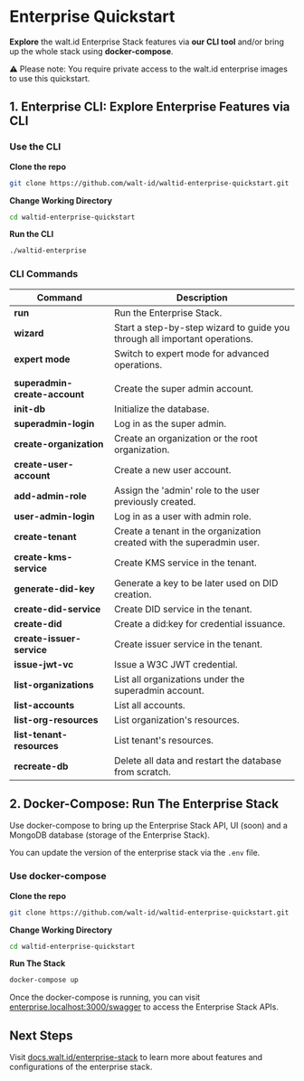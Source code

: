# Enterprise Quickstart

**Explore** the walt.id Enterprise Stack features via **our CLI tool** and/or bring up the whole stack using **docker-compose**.

⚠️ Please note: You require private access to the walt.id enterprise images to use this quickstart.

## 1. Enterprise CLI: Explore Enterprise Features via CLI 

### Use the CLI

**Clone the repo**

```bash
git clone https://github.com/walt-id/waltid-enterprise-quickstart.git
```

**Change Working Directory**
```bash
cd waltid-enterprise-quickstart
```

**Run the CLI**
```bash
./waltid-enterprise
```

### CLI Commands

| Command                        | Description                                                                 |
|--------------------------------|-----------------------------------------------------------------------------|
| **run**                        | Run the Enterprise Stack.                                                   |
| **wizard**                     | Start a step-by-step wizard to guide you through all important operations.  |
| **expert mode**                | Switch to expert mode for advanced operations.                              |
|                                |                                                                             |
| **superadmin-create-account**  | Create the super admin account.                                             |
| **init-db**                    | Initialize the database.                                                    |
| **superadmin-login**           | Log in as the super admin.                                                  |
| **create-organization**        | Create an organization or the root organization.                            |
| **create-user-account**        | Create a new user account.                                                  |
| **add-admin-role**             | Assign the 'admin' role to the user previously created.                     |
| **user-admin-login**           | Log in as a user with admin role.                                           |
| **create-tenant**              | Create a tenant in the organization created with the superadmin user.       |
| **create-kms-service**         | Create KMS service in the tenant.                                           |
| **generate-did-key**           | Generate a key to be later used on DID creation.                            |
| **create-did-service**         | Create DID service in the tenant.                                           |
| **create-did**                 | Create a did:key for credential issuance.                                   |
| **create-issuer-service**      | Create issuer service in the tenant.                                        |
| **issue-jwt-vc**               | Issue a W3C JWT credential.                                                 |
| **list-organizations**         | List all organizations under the superadmin account.                        |
| **list-accounts**              | List all accounts.                                                          |
| **list-org-resources**         | List organization's resources.                                              |
| **list-tenant-resources**      | List tenant's resources.                                                    |
| **recreate-db**                | Delete all data and restart the database from scratch.                      |



## 2. Docker-Compose: Run The Enterprise Stack

Use docker-compose to bring up the Enterprise Stack API, UI (soon) and a MongoDB database (storage of the Enterprise Stack).  

You can update the version of the enterprise stack via the `.env` file. 

### Use docker-compose

**Clone the repo**

```bash
git clone https://github.com/walt-id/waltid-enterprise-quickstart.git
```

**Change Working Directory**
```bash
cd waltid-enterprise-quickstart
```

**Run The Stack**
```bash
docker-compose up
```

Once the docker-compose is running, you can visit [enterprise.localhost:3000/swagger](http://enterprise.localhost:3000/swagger) to access the Enterprise Stack APIs.

## Next Steps

Visit [docs.walt.id/enterprise-stack](https://docs.walt.id/enterprise-stack/home) to learn more about features and configurations of the enterprise stack.







